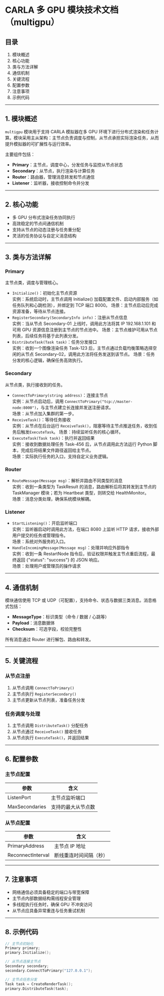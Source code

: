 # CARLA 多 GPU 模块技术文档（multigpu）

## 目录

1. 模块概述  
2. 核心功能  
3. 类与方法详解  
4. 通信机制  
5. 关键流程  
6. 配置参数  
7. 注意事项  
8. 示例代码  

---

## 1. 模块概述

`multigpu` 模块用于支持 CARLA 模拟器在多 GPU 环境下进行分布式渲染和任务计算。模块采用主从架构：主节点负责调度与控制，从节点承担实际渲染任务，从而提升模拟器的可扩展性与运行效率。

主要组件包括：

- **Primary**：主节点，调度中心，分发任务与监控从节点状态  
- **Secondary**：从节点，执行渲染与计算任务  
- **Router**：路由器，管理消息转发和节点通信  
- **Listener**：监听器，接收控制命令并分发  

---

## 2. 核心功能

- 多 GPU 分布式渲染任务协同执行  
- 高效稳定的节点间通信机制  
- 支持从节点的动态注册与任务重分配  
- 灵活的任务协议与自定义消息结构  

---

## 3. 类与方法详解

### Primary

主节点类，调度与管理核心。

- `Initialize()`：初始化主节点资源  
实例：系统启动时，主节点调用 Initialize() 加载配置文件、启动内部服务（如任务队列和心跳检测），并绑定到 TCP 端口 8000。 
场景：主节点启动后完成资源准备，等待从节点连接。
- `RegisterSecondary(SecondaryInfo info)`：注册从节点信息  
实例：当从节点 Secondary-01 上线时，调用此方法将其 IP 192.168.1.101 和可用 GPU 资源信息注册到主节点的节点池中。 
场景：主节点维护可用从节点列表，后续任务将基于此列表分发。
- `DistributeTask(Task task)`：任务分发接口  
实例：收到一个图像渲染任务 Task-123 后，主节点通过负载均衡策略选择空闲的从节点 Secondary-02，调用此方法将任务发送到该节点。 
场景：任务分发的核心逻辑，确保任务高效执行。
### Secondary

从节点类，执行接收到的任务。

- `ConnectToPrimary(string address)`：连接主节点  
实例：从节点启动后，调用 `ConnectToPrimary("tcp://master-node:8000")`，与主节点建立长连接并发送注册请求。  
场景：从节点加入集群的第一步。
- `ReceiveTask()`：等待任务接收  
实例：从节点在后台运行 `ReceiveTask()`，阻塞等待主节点推送任务，收到任务后触发`ExecuteTask`。 
场景：持续监听任务的核心循环。
- `ExecuteTask(Task task)`：执行并返回结果  
实例：接收到数据处理任务 Task-456 后，从节点调用此方法运行 Python 脚本，完成后将结果文件路径返回给主节点。  
场景：实际执行任务的入口，支持自定义业务逻辑。
### Router

- `RouteMessage(Message msg)`：解析并路由不同类型的消息  
实例：收到一条类型为 TaskResult 的消息，路由解析后将其转发到主节点的 TaskManager 模块；若为 Heartbeat 类型，则转交给 HealthMonitor。  
场景：消息分类处理，确保系统模块解耦。
### Listener

- `StartListening()`：开启监听端口  
实例：监听器启动时调用此方法，在端口 8080 上监听 HTTP 请求，接收外部用户提交的任务或管理指令。   
场景：系统对外服务的入口。
- `HandleIncomingMessage(Message msg)`：处理并响应外部指令  
实例：收到一条 RestartNode 指令后，验证权限并触发主节点重启流程，最终返回 {"status": "success"} 的 JSON 响应。  
场景：处理用户或管理员的操作请求
---

## 4. 通信机制

模块通信使用 TCP 或 UDP（可配置），支持命令、状态与数据三类消息。消息格式包括：

- **MessageType**：标识类型（命令 / 数据 / 心跳等）  
- **Payload**：消息数据体  
- **Checksum**：可选字段，校验完整性  

所有消息通过 Router 进行解包、路由和转发。

---

## 5. 关键流程

### 从节点注册

1. 从节点调用 `ConnectToPrimary()`  
2. 主节点执行 `RegisterSecondary()`  
3. 主节点更新从节点列表，准备任务分发  

### 任务调度与处理

1. 主节点调用 `DistributeTask()` 分配任务  
2. 从节点通过 `ReceiveTask()` 接收任务  
3. 从节点执行 `ExecuteTask()`，并返回结果  

---

## 6. 配置参数

### 主节点配置

| 参数            | 含义                 |
|-----------------|----------------------|
| ListenPort      | 主节点监听端口       |
| MaxSecondaries  | 支持的最大从节点数   |

### 从节点配置

| 参数              | 含义                     |
|-------------------|--------------------------|
| PrimaryAddress    | 主节点 IP 地址           |
| ReconnectInterval | 断线重连时间间隔（秒）   |

---

## 7. 注意事项

- 网络通信必须具备稳定的端口与带宽保障  
- 主节点内部数据结构需线程安全管理  
- 多线程执行任务时，确保 GPU 不冲突访问  
- 从节点应具备异常重连与任务重试机制  

---

## 8. 示例代码

```cpp
// 主节点初始化
Primary primary;
primary.Initialize();

// 从节点连接主节点
Secondary secondary;
secondary.ConnectToPrimary("127.0.0.1");

// 主节点任务分发
Task task = CreateRenderTask();
primary.DistributeTask(task);

